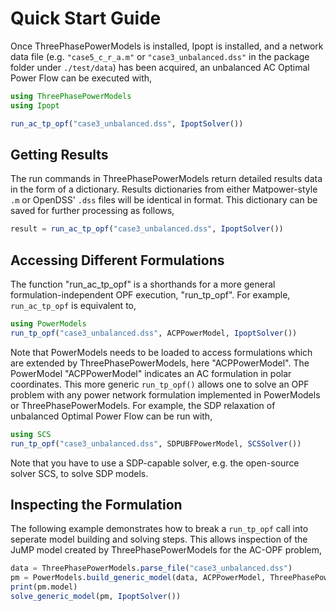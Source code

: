 # Quick Start Guide
Once ThreePhasePowerModels is installed, Ipopt is installed, and a network data file (e.g. `"case5_c_r_a.m"` or `"case3_unbalanced.dss"` in the package folder under `./test/data`) has been acquired, an unbalanced AC Optimal Power Flow can be executed with,

```julia
using ThreePhasePowerModels
using Ipopt

run_ac_tp_opf("case3_unbalanced.dss", IpoptSolver())
```

## Getting Results

The run commands in ThreePhasePowerModels return detailed results data in the form of a dictionary. Results dictionaries from either Matpower-style `.m` or OpenDSS' `.dss` files will be identical in format. This dictionary can be saved for further processing as follows,

```julia
result = run_ac_tp_opf("case3_unbalanced.dss", IpoptSolver())
```


## Accessing Different Formulations

The function "run_ac_tp_opf" is a shorthands for a more general formulation-independent OPF execution, "run_tp_opf".
For example, `run_ac_tp_opf` is equivalent to,

```julia
using PowerModels
run_tp_opf("case3_unbalanced.dss", ACPPowerModel, IpoptSolver())
```

Note that PowerModels needs to be loaded to access formulations which are extended by ThreePhasePowerModels, here "ACPPowerModel". The PowerModel "ACPPowerModel" indicates an AC formulation in polar coordinates.  This more generic `run_tp_opf()` allows one to solve an OPF problem with any power network formulation implemented in PowerModels or ThreePhasePowerModels.  For example, the SDP relaxation of unbalanced Optimal Power Flow can be run with,

```julia
using SCS
run_tp_opf("case3_unbalanced.dss", SDPUBFPowerModel, SCSSolver())
```

Note that you have to use a SDP-capable solver, e.g. the open-source solver SCS, to solve SDP models.

## Inspecting the Formulation
The following example demonstrates how to break a `run_tp_opf` call into seperate model building and solving steps.  This allows inspection of the JuMP model created by ThreePhasePowerModels for the AC-OPF problem,

```julia
data = ThreePhasePowerModels.parse_file("case3_unbalanced.dss")
pm = PowerModels.build_generic_model(data, ACPPowerModel, ThreePhasePowerModels.post_tp_opf; multiconductor=true)
print(pm.model)
solve_generic_model(pm, IpoptSolver())
```
